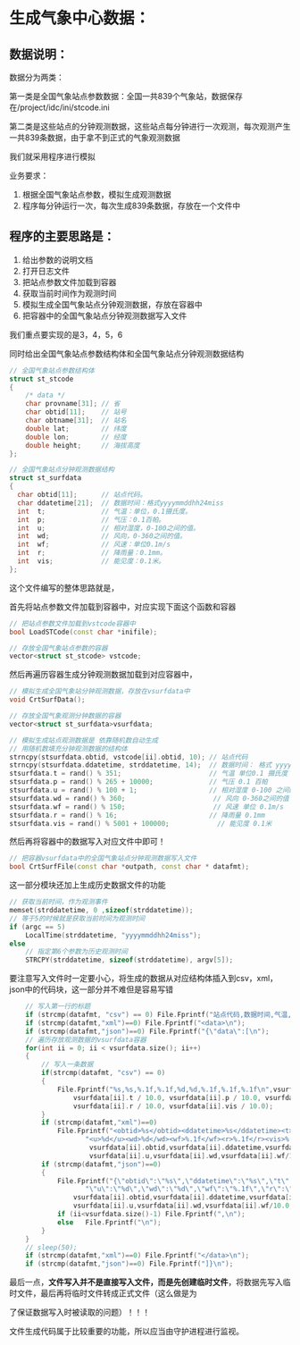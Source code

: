 # 生成气象中心数据：

## 数据说明：

数据分为两类：

​		第一类是全国气象站点参数数据：全国一共839个气象站，数据保存在/project/idc/ini/stcode.ini

​		第二类是这些站点的分钟观测数据，这些站点每分钟进行一次观测，每次观测产生一共839条数据，由于拿不到正式的气象观测数据

我们就采用程序进行模拟

业务要求：

1. 根据全国气象站点参数，模拟生成观测数据
2. 程序每分钟运行一次，每次生成839条数据，存放在一个文件中

## 程序的主要思路是：

1. 给出参数的说明文档
2. 打开日志文件
3. 把站点参数文件加载到容器
4. 获取当前时间作为观测时间
5. 模拟生成全国气象站点分钟观测数据，存放在容器中
6. 把容器中的全国气象站点分钟观测数据写入文件

我们重点要实现的是3，4，5，6

同时给出全国气象站点参数结构体和全国气象站点分钟观测数据结构

```c++
// 全国气象站点参数结构体
struct st_stcode
{
    /* data */
    char provname[31]; // 省
    char obtid[11];    // 站号
    char obtname[31];  // 站名                       
    double lat;        // 纬度
    double lon;        // 经度 
    double height;     // 海拔高度
};

// 全国气象站点分钟观测数据结构
struct st_surfdata
{
  char obtid[11];      // 站点代码。
  char ddatetime[21];  // 数据时间：格式yyyymmddhh24miss
  int  t;              // 气温：单位，0.1摄氏度。
  int  p;              // 气压：0.1百帕。
  int  u;              // 相对湿度，0-100之间的值。
  int  wd;             // 风向，0-360之间的值。
  int  wf;             // 风速：单位0.1m/s
  int  r;              // 降雨量：0.1mm。
  int  vis;            // 能见度：0.1米。
};
```

这个文件编写的整体思路就是，

首先将站点参数文件加载到容器中，对应实现下面这个函数和容器

```c++
// 把站点参数文件加载到vstcode容器中
bool LoadSTCode(const char *inifile);

// 存放全国气象站点参数的容器
vector<struct st_stcode> vstcode;
```

然后再遍历容器生成分钟观测数据加载到对应容器中，

```c++
// 模拟生成全国气象站分钟观测数据，存放在vsurfdata中
void CrtSurfData();

// 存放全国气象观测分钟数据的容器
vector<struct st_surfdata>vsurfdata;

// 模拟生成站点观测数据是 依靠随机数自动生成
// 用随机数填充分钟观测数据的结构体
strncpy(stsurfdata.obtid, vstcode[ii].obtid, 10); // 站点代码
strncpy(stsurfdata.ddatetime, strddatetime, 14);  // 数据时间： 格式 yyyymmddhh24miss
stsurfdata.t = rand() % 351;                      // 气温 单位0.1 摄氏度
stsurfdata.p = rand() % 265 + 10000;              // 气压 0.1 百帕
stsurfdata.u = rand() % 100 + 1;                  // 相对湿度 0-100 之间的值
stsurfdata.wd = rand() % 360;                      // 风向 0-360之间的值
stsurfdata.wf = rand() % 150;                      // 风速 单位 0.1m/s
stsurfdata.r = rand() % 16;                       // 降雨量 0.1mm
stsurfdata.vis = rand() % 5001 + 100000;            // 能见度 0.1米
```

然后再将容器中的数据写入对应文件中即可！

```c++
// 把容器vsurfdata中的全国气象站点分钟观测数据写入文件
bool CrtSurfFile(const char *outpath, const char * datafmt);
```

这一部分模块还加上生成历史数据文件的功能

```c++
// 获取当前时间，作为观测事件
memset(strddatetime, 0 ,sizeof(strddatetime));
// 等于5的时候就是获取当前时间为观测时间
if (argc == 5)
    LocalTime(strddatetime, "yyyymmddhh24miss");
else
   	// 指定第6个参数为历史观测时间 
    STRCPY(strddatetime, sizeof(strddatetime), argv[5]);
```

要注意写入文件时一定要小心，将生成的数据从对应结构体插入到csv，xml，json中的代码块，这一部分并不难但是容易写错

```c++
    // 写入第一行的标题
    if (strcmp(datafmt, "csv") == 0) File.Fprintf("站点代码,数据时间,气温,气压,相对湿度,风向,风速,降雨量,能见度\n");
    if (strcmp(datafmt,"xml")==0) File.Fprintf("<data>\n");
    if (strcmp(datafmt,"json")==0) File.Fprintf("{\"data\":[\n");
    // 遍历存放观测数据的vsurfdata容器
    for(int ii = 0; ii < vsurfdata.size(); ii++)
    {
        // 写入一条数据
        if(strcmp(datafmt, "csv") == 0)
        {
            File.Fprintf("%s,%s,%.1f,%.1f,%d,%d,%.1f,%.1f,%.1f\n",vsurfdata[ii].obtid, vsurfdata[ii].ddatetime, \
                vsurfdata[ii].t / 10.0, vsurfdata[ii].p / 10.0, vsurfdata[ii].u,vsurfdata[ii].wd, vsurfdata[ii].wf / 10.0, \
                vsurfdata[ii].r / 10.0, vsurfdata[ii].vis / 10.0);
        }
        if (strcmp(datafmt,"xml")==0)
            File.Fprintf("<obtid>%s</obtid><ddatetime>%s</ddatetime><t>%.1f</t><p>%.1f</p>"\
                   "<u>%d</u><wd>%d</wd><wf>%.1f</wf><r>%.1f</r><vis>%.1f</vis><endl/>\n",\
                    vsurfdata[ii].obtid,vsurfdata[ii].ddatetime,vsurfdata[ii].t/10.0,vsurfdata[ii].p/10.0,\
                    vsurfdata[ii].u,vsurfdata[ii].wd,vsurfdata[ii].wf/10.0,vsurfdata[ii].r/10.0,vsurfdata[ii].vis/10.0);
        if (strcmp(datafmt,"json")==0)
        {
            File.Fprintf("{\"obtid\":\"%s\",\"ddatetime\":\"%s\",\"t\":\"%.1f\",\"p\":\"%.1f\","\
                   "\"u\":\"%d\",\"wd\":\"%d\",\"wf\":\"%.1f\",\"r\":\"%.1f\",\"vis\":\"%.1f\"}",\
                vsurfdata[ii].obtid,vsurfdata[ii].ddatetime,vsurfdata[ii].t/10.0,vsurfdata[ii].p/10.0,\
                vsurfdata[ii].u,vsurfdata[ii].wd,vsurfdata[ii].wf/10.0,vsurfdata[ii].r/10.0,vsurfdata[ii].vis/10.0);
            if (ii<vsurfdata.size()-1) File.Fprintf(",\n");
            else   File.Fprintf("\n");
        }
    }
    // sleep(50);
    if (strcmp(datafmt,"xml")==0) File.Fprintf("</data>\n");
    if (strcmp(datafmt,"json")==0) File.Fprintf("]}\n");
```

最后一点，**文件写入并不是直接写入文件，而是先创建临时文件**，将数据先写入临时文件，最后再将临时文件转成正式文件（这么做是为

了保证数据写入时被读取的问题）！！！

文件生成代码属于比较重要的功能，所以应当由守护进程进行监视。